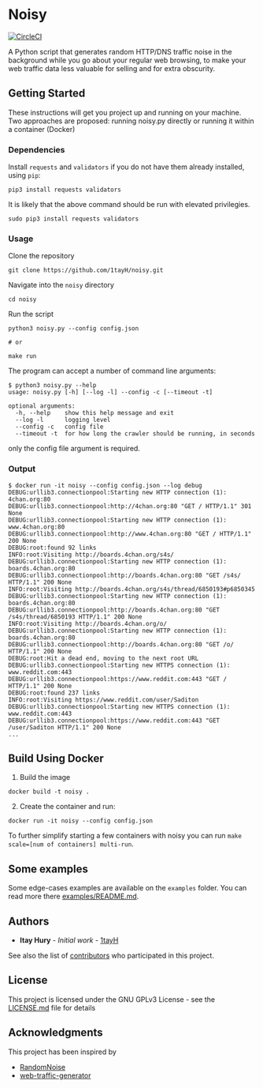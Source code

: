 
# Noisy
[![CircleCI](https://circleci.com/gh/1tayH/noisy/tree/master.svg?style=shield)](https://circleci.com/gh/Arduous/noisy/tree/master)


A Python script that generates random HTTP/DNS traffic noise in the background while you go about your regular web browsing, to make your web traffic data less valuable for selling and for extra obscurity.

## Getting Started

These instructions will get you project up and running on your machine.
Two approaches are proposed: running noisy.py directly or running it within a container (Docker)


### Dependencies

Install `requests` and `validators` if you do not have them already installed, using `pip`:

```
pip3 install requests validators
```

It is likely that the above command should be run with elevated privilegies.
```
sudo pip3 install requests validators
```

### Usage

Clone the repository
```
git clone https://github.com/1tayH/noisy.git
```

Navigate into the `noisy` directory
```
cd noisy
```

Run the script

```
python3 noisy.py --config config.json

# or

make run
```

The program can accept a number of command line arguments:
```
$ python3 noisy.py --help
usage: noisy.py [-h] [--log -l] --config -c [--timeout -t]

optional arguments:
  -h, --help    show this help message and exit
  --log -l      logging level
  --config -c   config file
  --timeout -t  for how long the crawler should be running, in seconds
```
only the config file argument is required.

###  Output
```
$ docker run -it noisy --config config.json --log debug
DEBUG:urllib3.connectionpool:Starting new HTTP connection (1): 4chan.org:80
DEBUG:urllib3.connectionpool:http://4chan.org:80 "GET / HTTP/1.1" 301 None
DEBUG:urllib3.connectionpool:Starting new HTTP connection (1): www.4chan.org:80
DEBUG:urllib3.connectionpool:http://www.4chan.org:80 "GET / HTTP/1.1" 200 None
DEBUG:root:found 92 links
INFO:root:Visiting http://boards.4chan.org/s4s/
DEBUG:urllib3.connectionpool:Starting new HTTP connection (1): boards.4chan.org:80
DEBUG:urllib3.connectionpool:http://boards.4chan.org:80 "GET /s4s/ HTTP/1.1" 200 None
INFO:root:Visiting http://boards.4chan.org/s4s/thread/6850193#p6850345
DEBUG:urllib3.connectionpool:Starting new HTTP connection (1): boards.4chan.org:80
DEBUG:urllib3.connectionpool:http://boards.4chan.org:80 "GET /s4s/thread/6850193 HTTP/1.1" 200 None
INFO:root:Visiting http://boards.4chan.org/o/
DEBUG:urllib3.connectionpool:Starting new HTTP connection (1): boards.4chan.org:80
DEBUG:urllib3.connectionpool:http://boards.4chan.org:80 "GET /o/ HTTP/1.1" 200 None
DEBUG:root:Hit a dead end, moving to the next root URL
DEBUG:urllib3.connectionpool:Starting new HTTPS connection (1): www.reddit.com:443
DEBUG:urllib3.connectionpool:https://www.reddit.com:443 "GET / HTTP/1.1" 200 None
DEBUG:root:found 237 links
INFO:root:Visiting https://www.reddit.com/user/Saditon
DEBUG:urllib3.connectionpool:Starting new HTTPS connection (1): www.reddit.com:443
DEBUG:urllib3.connectionpool:https://www.reddit.com:443 "GET /user/Saditon HTTP/1.1" 200 None
...
```

## Build Using Docker

1. Build the image

`docker build -t noisy .`

2. Create the container and run:

`docker run -it noisy --config config.json`

To further simplify starting a few containers with noisy you can run `make scale=[num of containers] multi-run`.

## Some examples

Some edge-cases examples are available on the `examples` folder. You can read more there [examples/README.md](examples/README.md).

## Authors

* **Itay Hury** - *Initial work* - [1tayH](https://github.com/1tayH)

See also the list of [contributors](https://github.com/1tayH/Noisy/contributors) who participated in this project.

## License

This project is licensed under the GNU GPLv3 License - see the [LICENSE.md](LICENSE.md) file for details

## Acknowledgments

This project has been inspired by
* [RandomNoise](http://www.randomnoise.us)
* [web-traffic-generator](https://github.com/ecapuano/web-traffic-generator)
